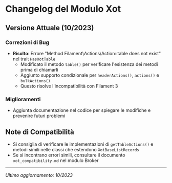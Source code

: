 # Changelog del Modulo Xot

## Versione Attuale (10/2023)

### Correzioni di Bug
- **Risolto**: Errore "Method Filament\Actions\Action::table does not exist" nel trait `HasXotTable`
  - Modificato il metodo `table()` per verificare l'esistenza dei metodi prima di chiamarli
  - Aggiunto supporto condizionale per `headerActions()`, `actions()` e `bulkActions()`
  - Questo risolve l'incompatibilità con Filament 3

### Miglioramenti
- Aggiunta documentazione nel codice per spiegare le modifiche e prevenire futuri problemi

## Note di Compatibilità
- Si consiglia di verificare le implementazioni di `getTableActions()` e metodi simili nelle classi che estendono `XotBaseListRecords`
- Se si incontrano errori simili, consultare il documento `xot_compatibility.md` nel modulo Broker

---

*Ultimo aggiornamento: 10/2023*
